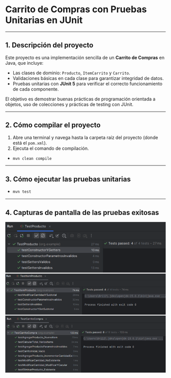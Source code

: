 
# Carrito de Compras con Pruebas Unitarias en JUnit

---

## 1. Descripción del proyecto  
Este proyecto es una implementación sencilla de un **Carrito de Compras** en Java, que incluye:  
- Las clases de dominio: `Producto`, `ItemCarrito` y `Carrito`.  
- Validaciones básicas en cada clase para garantizar integridad de datos.  
- Pruebas unitarias con **JUnit 5** para verificar el correcto funcionamiento de cada componente.  

El objetivo es demostrar buenas prácticas de programación orientada a objetos, uso de colecciones y prácticas de testing con JUnit.

---

## 2. Cómo compilar el proyecto  

1. Abre una terminal y navega hasta la carpeta raíz del proyecto (donde está el `pom.xml`).  
2. Ejecuta el comando de compilación.

- 
  ```bash
  mvn clean compile
  ```
---

## 3. Cómo ejecutar las pruebas unitarias  

- 
  ```bash
  mvn test
  ```
---
## 4. Capturas de pantalla de las pruebas exitosas 
![testProd.png](images/testProd.png)
![testItemProd.png](images/testItemProd.png)
![testCarrito.png](images/testCarrito.png)